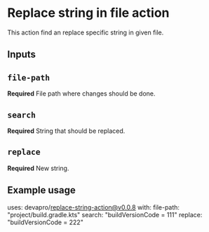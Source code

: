 # Replace string in file action

This action find an replace specific string in given file.

## Inputs

## `file-path`

**Required** File path where changes should be done.

## `search`

**Required** String that should be replaced.

## `replace`

**Required** New string.

## Example usage

uses: devapro/replace-string-action@v0.0.8
with:
  file-path: "project/build.gradle.kts"
  search: "buildVersionCode = 111"
  replace: "buildVersionCode = 222"
